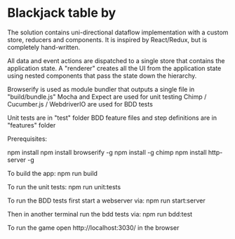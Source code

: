 # Blackjack table by

The solution contains uni-directional dataflow implementation with a custom store, reducers and components.
It is inspired by React/Redux, but is completely hand-written.

All data and event actions are dispatched to a single store that contains the application state.
A "renderer" creates all the UI from the application state using nested components that pass the state down
the hierarchy.

Browserify is used as module bundler that outputs a single file in "build/bundle.js"
Mocha and Expect are used for unit testing
Chimp / Cucumber.js / WebdriverIO are used for BDD tests

Unit tests are in "test" folder
BDD feature files and step definitions are in "features" folder

Prerequisites:

npm install
npm install browserify -g
npm install -g chimp
npm install http-server -g


To build the app:
npm run build

To run the unit tests:
npm run unit:tests

To run the BDD tests first start a webserver via:
npm run start:server

Then in another terminal run the bdd tests via:
npm run bdd:test


To run the game open http://localhost:3030/ in the browser
